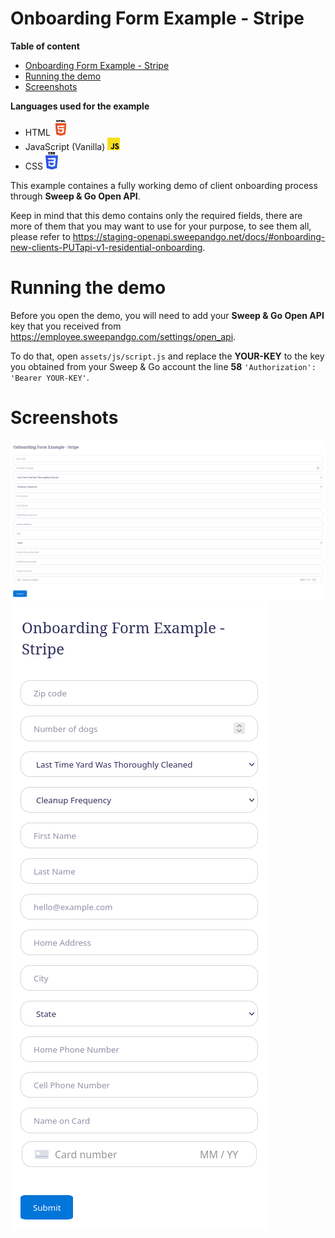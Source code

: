 # Onboarding Form Example - Stripe
**Table of content**
- [Onboarding Form Example - Stripe](#onboarding-form-example---stripe)
- [Running the demo](#running-the-demo)
- [Screenshots](#screenshots)

**Languages used for the example**
- HTML <img src="./assets/screenshots/html5.svg" width="25">
- JavaScript (Vanilla) <img src="./assets/screenshots/javascript.svg" width="20">
- CSS <img src="./assets/screenshots/css3.svg" width="20">


This example containes a fully working demo of client onboarding process through **Sweep & Go Open API**.

Keep in mind that this demo contains only the required fields, there are more of them that you may want to use for your purpose, to see them all, please refer to https://staging-openapi.sweepandgo.net/docs/#onboarding-new-clients-PUTapi-v1-residential-onboarding.

# Running the demo
Before you open the demo, you will need to add your **Sweep & Go Open API** key that you received from https://employee.sweepandgo.com/settings/open_api.

To do that, open `assets/js/script.js` and replace the **YOUR-KEY** to the key you obtained from your Sweep & Go account the line **58** `'Authorization': 'Bearer YOUR-KEY'`.


# Screenshots
![Web](assets/screenshots/onboarding-example-stripe.png)
![Mobile](assets/screenshots/onboarding-example-stripe-mobile.png)